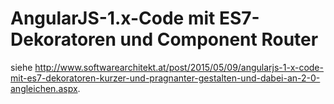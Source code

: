 # AngularJS-1.x-Code mit ES7-Dekoratoren und Component Router 

siehe http://www.softwarearchitekt.at/post/2015/05/09/angularjs-1-x-code-mit-es7-dekoratoren-kurzer-und-pragnanter-gestalten-und-dabei-an-2-0-angleichen.aspx.

